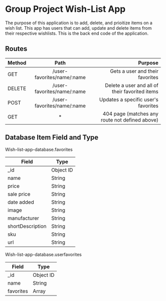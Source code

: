 # Group Project Wish-List App

The purpose of this application is to add, delete, and prioitize items on a wish list.  This app has users that can add, update and delete items from their respective wishlists.  This is the back end code of the application.


## Routes

| Method   | Path                              | Purpose                                                    |
| -------- |:---------------------------------:| ----------------------------------------------------------:|
| GET      |           /user-favorites/name/:name     |   Gets a user and their favorites  |
| DELETE   |              /user-favorites/name/:name       |   Delete a user and all of their favorited items    | 
| POST     |       /user-favorites/name/:name      |   Updates a specific user's favorites                |          
| GET      |                   *               |   404 page (matches any route not defined above)           |


## Database Item Field and Type

Wish-list-app-database.favorites

| Field            | Type                  | 
| ---------------- |-----------------------| 
| _id              |        Object ID      |   
| name             |         String        |  
| price            |         String        | 
| sale price       |         String        | 
| date added       |         String        |   
| image            |         String        | 
| manufacturer     |         String        | 
| shortDescription |         String        | 
| sku              |         String        | 
| url              |         String        | 



Wish-list-app-database.userfavorites

| Field            | Type                  | 
| ---------------- |-----------------------| 
| _id              |        Object ID      |   
| name             |         String        | 
| favorites        |         Array         | 